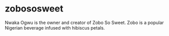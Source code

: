 # zobososweet
Nwaka Ogwu is the owner and creator of Zobo So Sweet. Zobo is a popular Nigerian beverage infused with hibiscus petals.
